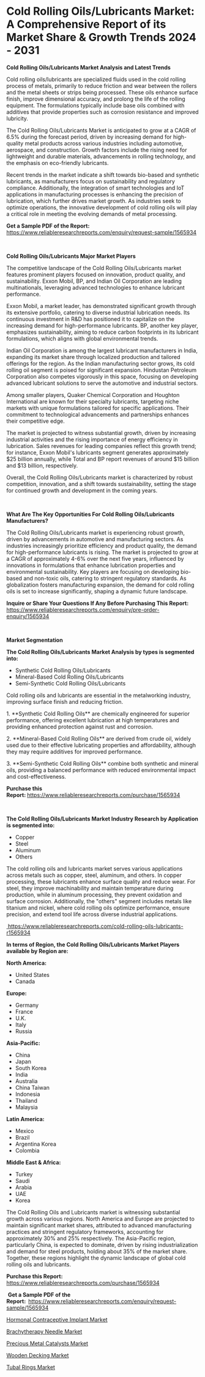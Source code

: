 <p><h1>Cold Rolling Oils/Lubricants Market: A Comprehensive Report of its Market Share & Growth Trends 2024 - 2031</h1></p><p><strong>Cold Rolling Oils/Lubricants Market Analysis and Latest Trends</strong></p>
<p><p>Cold rolling oils/lubricants are specialized fluids used in the cold rolling process of metals, primarily to reduce friction and wear between the rollers and the metal sheets or strips being processed. These oils enhance surface finish, improve dimensional accuracy, and prolong the life of the rolling equipment. The formulations typically include base oils combined with additives that provide properties such as corrosion resistance and improved lubricity.</p><p>The Cold Rolling Oils/Lubricants Market is anticipated to grow at a CAGR of 6.5% during the forecast period, driven by increasing demand for high-quality metal products across various industries including automotive, aerospace, and construction. Growth factors include the rising need for lightweight and durable materials, advancements in rolling technology, and the emphasis on eco-friendly lubricants.</p><p>Recent trends in the market indicate a shift towards bio-based and synthetic lubricants, as manufacturers focus on sustainability and regulatory compliance. Additionally, the integration of smart technologies and IoT applications in manufacturing processes is enhancing the precision of lubrication, which further drives market growth. As industries seek to optimize operations, the innovative development of cold rolling oils will play a critical role in meeting the evolving demands of metal processing.</p></p>
<p><strong>Get a Sample PDF of the Report:&nbsp;</strong> <a href="https://www.reliableresearchreports.com/enquiry/request-sample/1565934?utm_campaign=40&utm_medium=2&utm_source=Github&utm_content=ia&utm_term=08112024&utm_id=cold-rolling-oilslubricants">https://www.reliableresearchreports.com/enquiry/request-sample/1565934</a></p>
<p>&nbsp;</p>
<p><strong>Cold Rolling Oils/Lubricants Major Market Players</strong></p>
<p><p>The competitive landscape of the Cold Rolling Oils/Lubricants market features prominent players focused on innovation, product quality, and sustainability. Exxon Mobil, BP, and Indian Oil Corporation are leading multinationals, leveraging advanced technologies to enhance lubricant performance. </p><p>Exxon Mobil, a market leader, has demonstrated significant growth through its extensive portfolio, catering to diverse industrial lubrication needs. Its continuous investment in R&D has positioned it to capitalize on the increasing demand for high-performance lubricants. BP, another key player, emphasizes sustainability, aiming to reduce carbon footprints in its lubricant formulations, which aligns with global environmental trends.</p><p>Indian Oil Corporation is among the largest lubricant manufacturers in India, expanding its market share through localized production and tailored offerings for the region. As the Indian manufacturing sector grows, its cold rolling oil segment is poised for significant expansion. Hindustan Petroleum Corporation also competes vigorously in this space, focusing on developing advanced lubricant solutions to serve the automotive and industrial sectors.</p><p>Among smaller players, Quaker Chemical Corporation and Houghton International are known for their specialty lubricants, targeting niche markets with unique formulations tailored for specific applications. Their commitment to technological advancements and partnerships enhances their competitive edge.</p><p>The market is projected to witness substantial growth, driven by increasing industrial activities and the rising importance of energy efficiency in lubrication. Sales revenues for leading companies reflect this growth trend; for instance, Exxon Mobil's lubricants segment generates approximately $25 billion annually, while Total and BP report revenues of around $15 billion and $13 billion, respectively.</p><p>Overall, the Cold Rolling Oils/Lubricants market is characterized by robust competition, innovation, and a shift towards sustainability, setting the stage for continued growth and development in the coming years.</p></p>
<p>&nbsp;</p>
<p><strong>What Are The Key Opportunities For Cold Rolling Oils/Lubricants Manufacturers?</strong></p>
<p><p>The Cold Rolling Oils/Lubricants market is experiencing robust growth, driven by advancements in automotive and manufacturing sectors. As industries increasingly prioritize efficiency and product quality, the demand for high-performance lubricants is rising. The market is projected to grow at a CAGR of approximately 4-6% over the next five years, influenced by innovations in formulations that enhance lubrication properties and environmental sustainability. Key players are focusing on developing bio-based and non-toxic oils, catering to stringent regulatory standards. As globalization fosters manufacturing expansion, the demand for cold rolling oils is set to increase significantly, shaping a dynamic future landscape.</p></p>
<p><strong>Inquire or Share Your Questions If Any Before Purchasing This Report:</strong> <a href="https://www.reliableresearchreports.com/enquiry/pre-order-enquiry/1565934?utm_campaign=40&utm_medium=2&utm_source=Github&utm_content=ia&utm_term=08112024&utm_id=cold-rolling-oilslubricants">https://www.reliableresearchreports.com/enquiry/pre-order-enquiry/1565934</a></p>
<p>&nbsp;</p>
<p><strong>Market Segmentation</strong></p>
<p><strong>The Cold Rolling Oils/Lubricants Market Analysis by types is segmented into:</strong></p>
<p><ul><li>Synthetic Cold Rolling Oils/Lubricants</li><li>Mineral-Based Cold Rolling Oils/Lubricants</li><li>Semi-Synthetic Cold Rolling Oils/Lubricants</li></ul></p>
<p><p>Cold rolling oils and lubricants are essential in the metalworking industry, improving surface finish and reducing friction. </p><p>1. **Synthetic Cold Rolling Oils** are chemically engineered for superior performance, offering excellent lubrication at high temperatures and providing enhanced protection against rust and corrosion.</p><p>2. **Mineral-Based Cold Rolling Oils** are derived from crude oil, widely used due to their effective lubricating properties and affordability, although they may require additives for improved performance.</p><p>3. **Semi-Synthetic Cold Rolling Oils** combine both synthetic and mineral oils, providing a balanced performance with reduced environmental impact and cost-effectiveness.</p></p>
<p><strong>Purchase this Report:&nbsp;</strong><a href="https://www.reliableresearchreports.com/purchase/1565934?utm_campaign=40&utm_medium=2&utm_source=Github&utm_content=ia&utm_term=08112024&utm_id=cold-rolling-oilslubricants">https://www.reliableresearchreports.com/purchase/1565934</a></p>
<p>&nbsp;</p>
<p><strong>The Cold Rolling Oils/Lubricants Market Industry Research by Application is segmented into:</strong></p>
<p><ul><li>Copper</li><li>Steel</li><li>Aluminum</li><li>Others</li></ul></p>
<p><p>The cold rolling oils and lubricants market serves various applications across metals such as copper, steel, aluminum, and others. In copper processing, these lubricants enhance surface quality and reduce wear. For steel, they improve machinability and maintain temperature during production, while in aluminum processing, they prevent oxidation and surface corrosion. Additionally, the "others" segment includes metals like titanium and nickel, where cold rolling oils optimize performance, ensure precision, and extend tool life across diverse industrial applications.</p></p>
<p><a href="https://www.reliableresearchreports.com/cold-rolling-oils-lubricants-r1565934?utm_campaign=40&utm_medium=2&utm_source=Github&utm_content=ia&utm_term=08112024&utm_id=cold-rolling-oilslubricants">&nbsp;https://www.reliableresearchreports.com/cold-rolling-oils-lubricants-r1565934</a></p>
<p><strong>In terms of Region, the Cold Rolling Oils/Lubricants Market Players available by Region are:</strong></p>
<p>
    <p> <strong> North America: </strong>
        <ul>
            <li>United States</li>
            <li>Canada</li>
        </ul>
        </p> 
    <p> <strong> Europe: </strong>
        <ul>
            <li>Germany</li>
            <li>France</li>
            <li>U.K.</li>
            <li>Italy</li>
            <li>Russia</li>
        </ul>
        </p> 
    <p> <strong> Asia-Pacific: </strong>
        <ul>
            <li>China</li>
            <li>Japan</li>
            <li>South Korea</li>
            <li>India</li>
            <li>Australia</li>
            <li>China Taiwan</li>
            <li>Indonesia</li>
            <li>Thailand</li>
            <li>Malaysia</li>
        </ul>
        </p> 
    <p> <strong> Latin America: </strong>
        <ul>
            <li>Mexico</li>
            <li>Brazil</li>
            <li>Argentina Korea</li>
            <li>Colombia</li>
        </ul>
        </p> 
    <p> <strong> Middle East & Africa: </strong>
        <ul>
            <li>Turkey</li>
            <li>Saudi</li>
            <li>Arabia</li>
            <li>UAE</li>
            <li>Korea</li>
        </ul>
    </p>
    </p>
<p><p>The Cold Rolling Oils and Lubricants market is witnessing substantial growth across various regions. North America and Europe are projected to maintain significant market shares, attributed to advanced manufacturing practices and stringent regulatory frameworks, accounting for approximately 30% and 25% respectively. The Asia-Pacific region, particularly China, is expected to dominate, driven by rising industrialization and demand for steel products, holding about 35% of the market share. Together, these regions highlight the dynamic landscape of global cold rolling oils and lubricants.</p></p>
<p><strong>Purchase this Report: </strong><a href="https://www.reliableresearchreports.com/purchase/1565934?utm_campaign=40&utm_medium=2&utm_source=Github&utm_content=ia&utm_term=08112024&utm_id=cold-rolling-oilslubricants">https://www.reliableresearchreports.com/purchase/1565934</a></p>
<p>&nbsp;<strong>Get a Sample PDF of the Report:&nbsp;&nbsp;</strong><a href="https://www.reliableresearchreports.com/enquiry/request-sample/1565934?utm_campaign=40&utm_medium=2&utm_source=Github&utm_content=ia&utm_term=08112024&utm_id=cold-rolling-oilslubricants">https://www.reliableresearchreports.com/enquiry/request-sample/1565934</a></p>
<p><strong></strong></p>
<p><p><a href="https://issuu.com/reportprime-2/docs/hormonal-contraceptive-implant-mark_f8a92c62a6ba28?utm_campaign=40&utm_medium=2&utm_source=Github&utm_content=ia&utm_term=08112024&utm_id=cold-rolling-oilslubricants">Hormonal Contraceptive Implant Market</a></p><p><a href="https://issuu.com/reportprime-2/docs/brachytherapy-needle-market-size-20_d171b9f17689b5?utm_campaign=40&utm_medium=2&utm_source=Github&utm_content=ia&utm_term=08112024&utm_id=cold-rolling-oilslubricants">Brachytherapy Needle Market</a></p><p><a href="https://github.com/michaelhall412/Market-Research-Report-List-1/blob/main/precious-metal-catalysts-market.md?utm_campaign=40&utm_medium=2&utm_source=Github&utm_content=ia&utm_term=08112024&utm_id=cold-rolling-oilslubricants">Precious Metal Catalysts Market</a></p><p><a href="https://github.com/darcy8m10dupre/Market-Research-Report-List-1/blob/main/wooden-decking-market.md?utm_campaign=40&utm_medium=2&utm_source=Github&utm_content=ia&utm_term=08112024&utm_id=cold-rolling-oilslubricants">Wooden Decking Market</a></p><p><a href="https://issuu.com/reportprime-2/docs/tubal-rings-market-size-2030.pptx_45ce8253a8071b?utm_campaign=40&utm_medium=2&utm_source=Github&utm_content=ia&utm_term=08112024&utm_id=cold-rolling-oilslubricants">Tubal Rings Market</a></p></p>